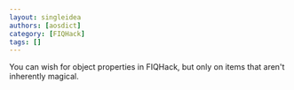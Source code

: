 ```yaml
---
layout: singleidea
authors: [aosdict]
category: [FIQHack]
tags: []
---
```

You can wish for object properties in FIQHack, but only on items that aren't inherently magical.
